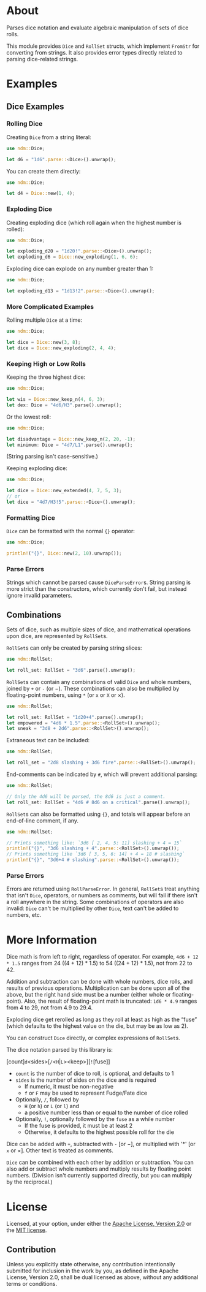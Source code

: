 # About

Parses dice notation and evaluate algebraic manipulation of sets of dice rolls.

This module provides `Dice` and `RollSet` structs, which implement `FromStr` for
converting from strings.  It also provides error types directly related to
parsing dice-related strings.

# Examples

## Dice Examples

### Rolling Dice

Creating `Dice` from a string literal:

```rust
use ndm::Dice;

let d6 = "1d6".parse::<Dice>().unwrap();
```

You can create them directly:

```rust
use ndm::Dice;

let d4 = Dice::new(1, 4);
```

### Exploding Dice

Creating exploding dice (which roll again when the highest number is rolled):

```rust
use ndm::Dice;

let exploding_d20 = "1d20!".parse::<Dice>().unwrap();
let exploding_d6 = Dice::new_exploding(1, 6, 6);
```

Exploding dice can explode on any number greater than 1:

```rust
use ndm::Dice;

let exploding_d13 = "1d13!2".parse::<Dice>().unwrap();
```

### More Complicated Examples

Rolling multiple `Dice` at a time:

```rust
use ndm::Dice;

let dice = Dice::new(3, 8);
let dice = Dice::new_exploding(2, 4, 4);
```

### Keeping High or Low Rolls

Keeping the three highest dice:

```rust
use ndm::Dice;

let wis = Dice::new_keep_n(4, 6, 3);
let dex: Dice = "4d6/H3".parse().unwrap();
```

Or the lowest roll:

```rust
use ndm::Dice;

let disadvantage = Dice::new_keep_n(2, 20, -1);
let minimum: Dice = "4d7/L1".parse().unwrap();
```

(String parsing isn't case-sensitive.)

Keeping exploding dice:

```rust
use ndm::Dice;

let dice = Dice::new_extended(4, 7, 5, 3);
// or
let dice = "4d7/H3!5".parse::<Dice>().unwrap();
```

### Formatting Dice

`Dice` can be formatted with the normal `{}` operator:

```rust
use ndm::Dice;

println!("{}", Dice::new(2, 10).unwrap());
```

### Parse Errors

Strings which cannot be parsed cause `DiceParseError`s.  String parsing is more
strict than the constructors, which currently don't fail, but instead ignore
invalid parameters.

## Combinations

Sets of dice, such as multiple sizes of dice, and mathematical operations upon
dice, are represented by `RollSet`s.

`RollSet`s can only be created by parsing string slices:

```rust
use ndm::RollSet;

let roll_set: RollSet = "3d6".parse().unwrap();
```

`RollSet`s can contain any combinations of valid `Dice` and whole numbers,
joined by `+` or `-` (or &#x2212;).  These combinations can also be multiplied
by floating-point numbers, using `*` (or `x` or `X` or &times;).

```rust
use ndm::RollSet;

let roll_set: RollSet = "1d20+4".parse().unwrap();
let empowered = "4d6 * 1.5".parse::<RollSet>().unwrap();
let sneak = "3d8 + 2d6".parse::<RollSet>().unwrap();
```

Extraneous text can be included:

```rust
use ndm::RollSet;

let roll_set = "2d8 slashing + 3d6 fire".parse::<RollSet>().unwrap();
```

End-comments can be indicated by `#`, which will prevent additional parsing:

```rust
use ndm::RollSet;

// Only the 4d6 will be parsed, the 8d6 is just a comment.
let roll_set: RollSet = "4d6 # 8d6 on a critical".parse().unwrap();
```

`RollSet`s can also be formatted using `{}`, and totals will appear before an
end-of-line comment, if any.

```rust
use ndm::RollSet;

// Prints something like: `3d6 [ 2, 4, 5: 11] slashing + 4 = 15`
println!("{}", "3d6 slashing + 4".parse::<RollSet>().unwrap());
// Prints something like `3d6 [ 3, 5, 6: 14] + 4 = 18 # slashing`
println!("{}", "3d6+4 # slashing".parse::<RollSet>().unwrap());
```

### Parse Errors

Errors are returned using `RollParseError`.  In general, `RollSet`s treat
anything that isn't `Dice`, operators, or numbers as comments, but will fail if
there isn't a roll anywhere in the string.  Some combinations of operators are
also invalid: `Dice` can't be multiplied by other `Dice`, text can't be added to
numbers, etc.

# More Information

Dice math is from left to right, regardless of operator.  For example,
`4d6 + 12 * 1.5` ranges from 24 ((4 + 12) * 1.5) to 54 ((24 + 12) * 1.5), not
from 22 to 42.

Addition and subtraction can be done with whole numbers, dice rolls, and results
of previous operations.  Multiplication can be done upon all of the above, but
the right hand side must be a number (either whole or floating-point).  Also,
the result of floating-point math is truncated: `1d6 * 4.9` ranges from 4 to 29,
not from 4.9 to 29.4.

Exploding dice get rerolled as long as they roll at least as high as the
&ldquo;fuse&rdquo; (which defaults to the highest value on the die, but may be
as low as 2).

You can construct `Dice` directly, or complex expressions of `RollSet`s.

The dice notation parsed by this library is:

\[count\]`d`&lt;sides&gt;\[`/`&lt;`H`|`L`&gt;&lt;keep&gt;\]\[`!`\[fuse\]\]

- `count` is the number of dice to roll, is optional, and defaults to 1
- `sides` is the number of sides on the dice and is required
  - If numeric, it must be non-negative
  - `f` or `F` may be used to represent Fudge/Fate dice
- Optionally, `/`, followed by
  - `H` (or `h`) or `L` (or `l`) and
  - a positive number less than or equal to the number of dice rolled
- Optionally, `!`, optionally followed by the `fuse` as a while number
  - If the fuse is provided, it must be at least 2
  - Otherwise, it defaults to the highest possible roll for the die

Dice can be added with `+`, subtracted with `-` [or &#x2212;], or multiplied
with '\*' [or `x` or &times;].  Other text is treated as comments.

`Dice` can be combined with each other by addition or subtraction.  You can also
add or subtract whole numbers and multiply results by floating point numbers.
(Division isn't currently supported directly, but you can multiply by the
reciprocal.)

# License

Licensed, at your option, under either the
[Apache License, Version 2.0](LICENSE-APACHE) or the [MIT license](LICENSE-MIT).

## Contribution

Unless you explicitly state otherwise, any contribution intentionally submitted
for inclusion in the work by you, as defined in the Apache License, Version 2.0,
shall be dual licensed as above, without any additional terms or conditions.
